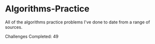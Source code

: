 # Algorithms-Practice

All of the algorithms practice problems I've done to date from a range of sources.

Challenges Completed: 49

